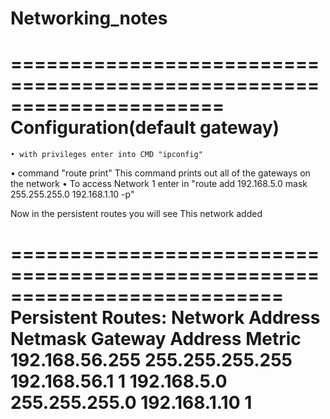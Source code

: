 # Networking_notes
======================================================================
Configuration(default gateway)
======================================================================

	• with privileges enter into CMD "ipconfig"
  •  command "route print" This command prints out all of the gateways on the network
  • To access Network 1 enter in "route add 192.168.5.0 mask 255.255.255.0 192.168.1.10 -p" 
  
  Now in the persistent routes you will see This network added
 
===========================================================================
Persistent Routes:
  Network Address          Netmask  Gateway Address  Metric
   192.168.56.255  255.255.255.255     192.168.56.1       1
      192.168.5.0    255.255.255.0     192.168.1.10       1
===========================================================================
